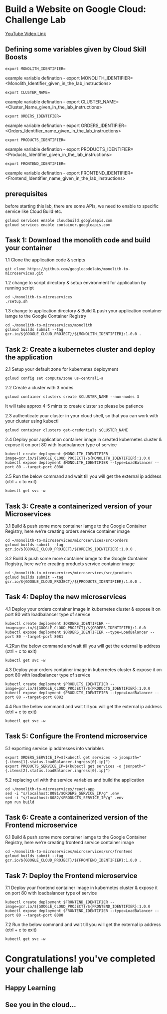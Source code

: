 # Build a Website on Google Cloud: Challenge Lab

[YouTube Video Link](https://youtu.be/uKXyvbhFx6o)

## Defining some variables given by Cloud Skill Boosts

```
export MONOLITH_IDENTIFIER=
```
example variable defination - export MONOLITH_IDENTIFIER=<Monolith_Identifier_given_in_the_lab_instructions> 

```
export CLUSTER_NAME=
```
example variable defination - export CLUSTER_NAME=<Cluster_Name_given_in_the_lab_instructions>

```
export ORDERS_IDENTIFIER=
```
example variable defination - export ORDERS_IDENTIFIER=<Orders_Identifier_name_given_in_the_lab_instructions>

```
export PRODUCTS_IDENTIFIER=
```
example variable defination - export PRODUCTS_IDENTIFIER=<Products_Identifier_given_in_the_lab_instructions>

```
export FRONTEND_IDENTIFIER=
```
example variable defination - export FRONTEND_IDENTIFIER=<Frontend_Identifier_name_given_in_the_lab_instructions>

## prerequisites 

before starting this lab, there are some APIs, we need to enable to specific service like Cloud Build etc.

```
gcloud services enable cloudbuild.googleapis.com
gcloud services enable container.googleapis.com
```

## Task 1: Download the monolith code and build your container

1.1 Clone the application code & scripts
```
git clone https://github.com/googlecodelabs/monolith-to-microservices.git
```

1.2 change to script directory & setup environment for application by running script
```
cd ~/monolith-to-microservices
./setup.sh
```

1.3 change to application directory & Build & push your application container iamge to the Google Container Registry
```
cd ~/monolith-to-microservices/monolith
gcloud builds submit --tag gcr.io/${GOOGLE_CLOUD_PROJECT}/${MONOLITH_IDENTIFIER}:1.0.0 .
```

## Task 2: Create a kubernetes cluster and deploy the application

2.1 Setup your default zone for kubernetes deployment 
```
gcloud config set compute/zone us-central1-a
```
2.2 Create a cluster with 3 nodes
```
gcloud container clusters create $CLUSTER_NAME --num-nodes 3
```
It will take approx 4-5 mints to create cluster so please be patience

2.3 authenticate your cluster in your cloud shell, so that you can work with your cluster using kubectl 
```
gcloud container clusters get-credentials $CLUSTER_NAME
```

2.4 Deploy your application container image in created kubernetes cluster & expose it on port 80 with loadbalancer type of service
```
kubectl create deployment $MONOLITH_IDENTIFIER --image=gcr.io/${GOOGLE_CLOUD_PROJECT}/${MONOLITH_IDENTIFIER}:1.0.0
kubectl expose deployment $MONOLITH_IDENTIFIER --type=LoadBalancer --port 80 --target-port 8080
```
2.5 Run the below command and wait till you will get the external ip address (ctrl + c to exit)
```
kubectl get svc -w
```

## Task 3: Create a containerized version of your Microservices

3.1 Build & push some more container iamge to the Google Container Registry, here we're creating orders service container image
```
cd ~/monolith-to-microservices/microservices/src/orders
gcloud builds submit --tag gcr.io/${GOOGLE_CLOUD_PROJECT}/${ORDERS_IDENTIFIER}:1.0.0 .
```
3.2 Build & push some more container iamge to the Google Container Registry, here we're creating products service container image
```
cd ~/monolith-to-microservices/microservices/src/products
gcloud builds submit --tag gcr.io/${GOOGLE_CLOUD_PROJECT}/${PRODUCTS_IDENTIFIER}:1.0.0 .
```

## Task 4: Deploy the new microservices

4.1 Deploy your orders container image in kubernetes cluster & expose it on port 80 with loadbalancer type of service
```
kubectl create deployment $ORDERS_IDENTIFIER --image=gcr.io/${GOOGLE_CLOUD_PROJECT}/${ORDERS_IDENTIFIER}:1.0.0
kubectl expose deployment $ORDERS_IDENTIFIER --type=LoadBalancer --port 80 --target-port 8081
```
4.2Run the below command and wait till you will get the external ip address (ctrl + c to exit)
```
kubectl get svc -w
```
4.3 Deploy your orders container image in kubernetes cluster & expose it on port 80 with loadbalancer type of service
```
kubectl create deployment $PRODUCTS_IDENTIFIER --image=gcr.io/${GOOGLE_CLOUD_PROJECT}/${PRODUCTS_IDENTIFIER}:1.0.0
kubectl expose deployment $PRODUCTS_IDENTIFIER --type=LoadBalancer --port 80 --target-port 8082
```
4.4 Run the below command and wait till you will get the external ip address (ctrl + c to exit)
```
kubectl get svc -w
```

## Task 5: Configure the Frontend microservice

5.1 exporting service ip addresses into variables  
```
export ORDERS_SERVICE_IP=$(kubectl get services -o jsonpath="{.items[1].status.loadBalancer.ingress[0].ip}")
export PRODUCTS_SERVICE_IP=$(kubectl get services -o jsonpath="{.items[2].status.loadBalancer.ingress[0].ip}")
```

5.2  replacing url with the service variables and build the application 
```
cd ~/monolith-to-microservices/react-app
sed -i "s/localhost:8081/$ORDERS_SERVICE_IP/g" .env
sed -i "s/localhost:8082/$PRODUCTS_SERVICE_IP/g" .env
npm run build
```

## Task 6: Create a containerized version of the Frontend microservice

6.1 Build & push some more container iamge to the Google Container Registry, here we're creating frontend service container image
```
cd ~/monolith-to-microservices/microservices/src/frontend
gcloud builds submit --tag gcr.io/${GOOGLE_CLOUD_PROJECT}/${FRONTEND_IDENTIFIER}:1.0.0 .
```

## Task 7: Deploy the Frontend microservice

7.1 Deploy your frontend container image in kubernetes cluster & expose it on port 80 with loadbalancer type of service
```
kubectl create deployment $FRONTEND_IDENTIFIER --image=gcr.io/${GOOGLE_CLOUD_PROJECT}/${FRONTEND_IDENTIFIER}:1.0.0
kubectl expose deployment $FRONTEND_IDENTIFIER --type=LoadBalancer --port 80 --target-port 8080
```
7.2 Run the below command and wait till you will get the external ip address (ctrl + c to exit)
```
kubectl get svc -w
```

# Congratulations! you've completed your challenge lab
## Happy Learning
## See you in the cloud...
